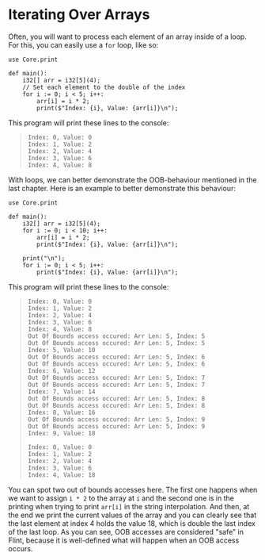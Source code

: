 # Iterating Over Arrays

Often, you will want to process each element of an array inside of a loop. For this, you can easily use a `for` loop, like so:

```ft
use Core.print

def main():
    i32[] arr = i32[5](4);
    // Set each element to the double of the index
    for i := 0; i < 5; i++:
        arr[i] = i * 2;
        print($"Index: {i}, Value: {arr[i]}\n");
```

This program will print these lines to the console:

> ```
> Index: 0, Value: 0
> Index: 1, Value: 2
> Index: 2, Value: 4
> Index: 3, Value: 6
> Index: 4, Value: 8
> ```

With loops, we can better demonstrate the OOB-behaviour mentioned in the last chapter. Here is an example to better demonstrate this behaviour:

```ft
use Core.print

def main():
    i32[] arr = i32[5](4);
    for i := 0; i < 10; i++:
        arr[i] = i * 2;
        print($"Index: {i}, Value: {arr[i]}\n");

    print("\n");
    for i := 0; i < 5; i++:
        print($"Index: {i}, Value: {arr[i]}\n");
```

This program will print these lines to the console:

> ```
> Index: 0, Value: 0
> Index: 1, Value: 2
> Index: 2, Value: 4
> Index: 3, Value: 6
> Index: 4, Value: 8
> Out Of Bounds access occured: Arr Len: 5, Index: 5
> Out Of Bounds access occured: Arr Len: 5, Index: 5
> Index: 5, Value: 10
> Out Of Bounds access occured: Arr Len: 5, Index: 6
> Out Of Bounds access occured: Arr Len: 5, Index: 6
> Index: 6, Value: 12
> Out Of Bounds access occured: Arr Len: 5, Index: 7
> Out Of Bounds access occured: Arr Len: 5, Index: 7
> Index: 7, Value: 14
> Out Of Bounds access occured: Arr Len: 5, Index: 8
> Out Of Bounds access occured: Arr Len: 5, Index: 8
> Index: 8, Value: 16
> Out Of Bounds access occured: Arr Len: 5, Index: 9
> Out Of Bounds access occured: Arr Len: 5, Index: 9
> Index: 9, Value: 18
>
> Index: 0, Value: 0
> Index: 1, Value: 2
> Index: 2, Value: 4
> Index: 3, Value: 6
> Index: 4, Value: 18
> ```

You can spot two out of bounds accesses here. The first one happens when we want to assign `i * 2` to the array at `i` and the second one is in the printing when trying to print `arr[i]` in the string interpolation. And then, at the end we print the current values of the array and you can clearly see that the last element at index 4 holds the value 18, which is double the last index of the last loop. As you can see, OOB accesses are considered "safe" in Flint, because it is well-defined what will happen when an OOB access occurs.
